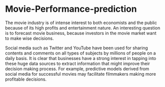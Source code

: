 # Movie-Performance-prediction
The movie industry is of intense interest to both economists and the public because of its high profits and entertainment nature. An interesting question is to forecast movie business, because investors in the movie market want to make wise decisions.

Social media such as Twitter and YouTube have been used for sharing contents and comments on all types of subjects by millions of people on a daily basis. It is clear that businesses have a strong interest in tapping into these huge data sources to extract information that might improve their decision making process. For example, predictive models derived from social media for successful movies may facilitate filmmakers making more profitable decisions.

